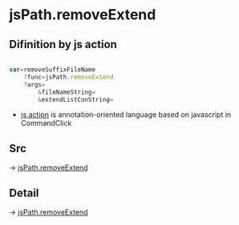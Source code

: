 # jsPath.removeExtend

## Difinition by js action

```js.js

var=removeSuffixFileName
	?func=jsPath.removeExtend
	?args=
		&fileNameString=
		&extendListConString=
```

- [js action]() is annotation-oriented language based on javascript in CommandClick

## Src

-> [jsPath.removeExtend](https://github.com/puutaro/CommandClick/blob/master/app/src/main/java/com/puutaro/commandclick/fragment_lib/terminal_fragment/js_interface/JsPath.kt#L62)

## Detail

-> [jsPath.removeExtend](https://github.com/puutaro/CommandClick/blob/master/md/developer/js_interface/details/JsPath/removeExtend.md)
